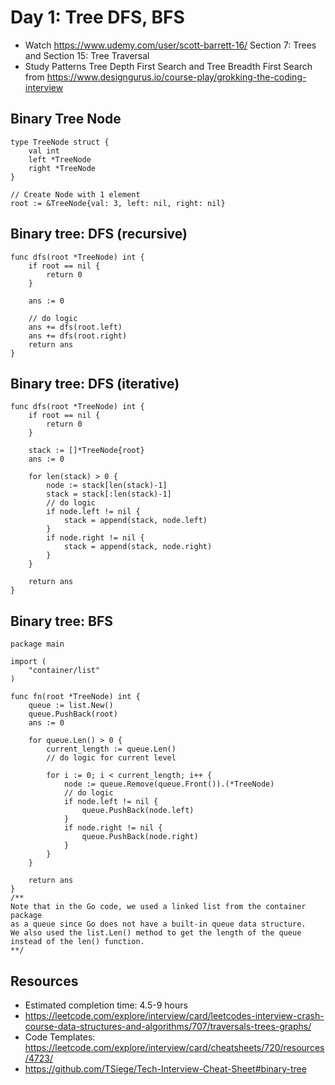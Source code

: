 # Day 1: Tree DFS, BFS

- Watch https://www.udemy.com/user/scott-barrett-16/ Section 7: Trees and Section 15: Tree Traversal 
- Study Patterns Tree Depth First Search and Tree Breadth First Search from https://www.designgurus.io/course-play/grokking-the-coding-interview


## Binary Tree Node

```golang
type TreeNode struct {
    val int
    left *TreeNode
    right *TreeNode
}

// Create Node with 1 element
root := &TreeNode{val: 3, left: nil, right: nil}
```

## Binary tree: DFS (recursive)

```golang
func dfs(root *TreeNode) int {
    if root == nil {
        return 0
    }

    ans := 0

    // do logic
    ans += dfs(root.left)
    ans += dfs(root.right)
    return ans
}

```

## Binary tree: DFS (iterative)

```golang
func dfs(root *TreeNode) int {
    if root == nil {
        return 0
    }

    stack := []*TreeNode{root}
    ans := 0

    for len(stack) > 0 {
        node := stack[len(stack)-1]
        stack = stack[:len(stack)-1]
        // do logic
        if node.left != nil {
            stack = append(stack, node.left)
        }
        if node.right != nil {
            stack = append(stack, node.right)
        }
    }

    return ans
}
```


## Binary tree: BFS


```golang
package main

import (
    "container/list"
)

func fn(root *TreeNode) int {
    queue := list.New()
    queue.PushBack(root)
    ans := 0

    for queue.Len() > 0 {
        current_length := queue.Len()
        // do logic for current level

        for i := 0; i < current_length; i++ {
            node := queue.Remove(queue.Front()).(*TreeNode)
            // do logic
            if node.left != nil {
                queue.PushBack(node.left)
            }
            if node.right != nil {
                queue.PushBack(node.right)
            }
        }
    }

    return ans
}
/**
Note that in the Go code, we used a linked list from the container package 
as a queue since Go does not have a built-in queue data structure. 
We also used the list.Len() method to get the length of the queue instead of the len() function.
**/
```

## Resources

- Estimated completion time: 4.5-9 hours 
- https://leetcode.com/explore/interview/card/leetcodes-interview-crash-course-data-structures-and-algorithms/707/traversals-trees-graphs/
- Code Templates: https://leetcode.com/explore/interview/card/cheatsheets/720/resources/4723/ 
- https://github.com/TSiege/Tech-Interview-Cheat-Sheet#binary-tree 
